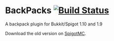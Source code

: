 # BackPacks [![Build Status](http://michael1011.at/jenkins/buildStatus/icon?job=BackPacks)](http://michael1011.at/jenkins/job/BackPacks)

A backpack plugin for Bukkit/Spigot 1.10 and 1.9

Download the old version on [SpigotMC](https://www.spigotmc.org/resources/backpacks.19926/).
